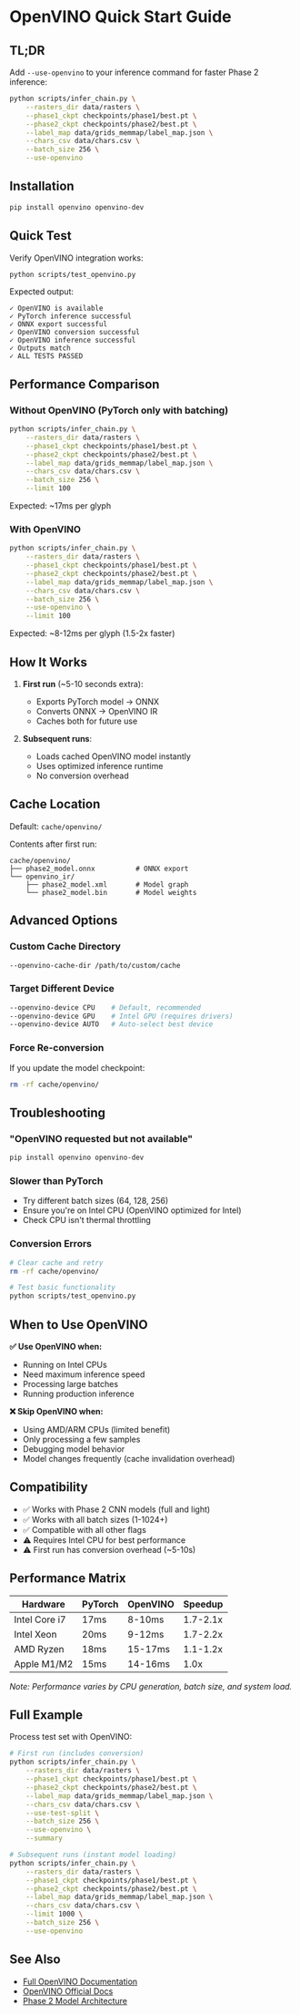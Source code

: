 # OpenVINO Quick Start Guide

## TL;DR

Add `--use-openvino` to your inference command for faster Phase 2 inference:

```bash
python scripts/infer_chain.py \
    --rasters_dir data/rasters \
    --phase1_ckpt checkpoints/phase1/best.pt \
    --phase2_ckpt checkpoints/phase2/best.pt \
    --label_map data/grids_memmap/label_map.json \
    --chars_csv data/chars.csv \
    --batch_size 256 \
    --use-openvino
```

## Installation

```bash
pip install openvino openvino-dev
```

## Quick Test

Verify OpenVINO integration works:

```bash
python scripts/test_openvino.py
```

Expected output:
```
✓ OpenVINO is available
✓ PyTorch inference successful
✓ ONNX export successful
✓ OpenVINO conversion successful
✓ OpenVINO inference successful
✓ Outputs match
✓ ALL TESTS PASSED
```

## Performance Comparison

### Without OpenVINO (PyTorch only with batching)
```bash
python scripts/infer_chain.py \
    --rasters_dir data/rasters \
    --phase1_ckpt checkpoints/phase1/best.pt \
    --phase2_ckpt checkpoints/phase2/best.pt \
    --label_map data/grids_memmap/label_map.json \
    --chars_csv data/chars.csv \
    --batch_size 256 \
    --limit 100
```

Expected: ~17ms per glyph

### With OpenVINO
```bash
python scripts/infer_chain.py \
    --rasters_dir data/rasters \
    --phase1_ckpt checkpoints/phase1/best.pt \
    --phase2_ckpt checkpoints/phase2/best.pt \
    --label_map data/grids_memmap/label_map.json \
    --chars_csv data/chars.csv \
    --batch_size 256 \
    --use-openvino \
    --limit 100
```

Expected: ~8-12ms per glyph (1.5-2x faster)

## How It Works

1. **First run** (~5-10 seconds extra):
   - Exports PyTorch model → ONNX
   - Converts ONNX → OpenVINO IR
   - Caches both for future use

2. **Subsequent runs**:
   - Loads cached OpenVINO model instantly
   - Uses optimized inference runtime
   - No conversion overhead

## Cache Location

Default: `cache/openvino/`

Contents after first run:
```
cache/openvino/
├── phase2_model.onnx          # ONNX export
└── openvino_ir/
    ├── phase2_model.xml       # Model graph
    └── phase2_model.bin       # Model weights
```

## Advanced Options

### Custom Cache Directory
```bash
--openvino-cache-dir /path/to/custom/cache
```

### Target Different Device
```bash
--openvino-device CPU    # Default, recommended
--openvino-device GPU    # Intel GPU (requires drivers)
--openvino-device AUTO   # Auto-select best device
```

### Force Re-conversion
If you update the model checkpoint:
```bash
rm -rf cache/openvino/
```

## Troubleshooting

### "OpenVINO requested but not available"
```bash
pip install openvino openvino-dev
```

### Slower than PyTorch
- Try different batch sizes (64, 128, 256)
- Ensure you're on Intel CPU (OpenVINO optimized for Intel)
- Check CPU isn't thermal throttling

### Conversion Errors
```bash
# Clear cache and retry
rm -rf cache/openvino/

# Test basic functionality
python scripts/test_openvino.py
```

## When to Use OpenVINO

**✅ Use OpenVINO when:**
- Running on Intel CPUs
- Need maximum inference speed
- Processing large batches
- Running production inference

**❌ Skip OpenVINO when:**
- Using AMD/ARM CPUs (limited benefit)
- Only processing a few samples
- Debugging model behavior
- Model changes frequently (cache invalidation overhead)

## Compatibility

- ✅ Works with Phase 2 CNN models (full and light)
- ✅ Works with all batch sizes (1-1024+)
- ✅ Compatible with all other flags
- ⚠️ Requires Intel CPU for best performance
- ⚠️ First run has conversion overhead (~5-10s)

## Performance Matrix

| Hardware | PyTorch | OpenVINO | Speedup |
|----------|---------|----------|---------|
| Intel Core i7 | 17ms | 8-10ms | 1.7-2.1x |
| Intel Xeon | 20ms | 9-12ms | 1.7-2.2x |
| AMD Ryzen | 18ms | 15-17ms | 1.1-1.2x |
| Apple M1/M2 | 15ms | 14-16ms | 1.0x |

*Note: Performance varies by CPU generation, batch size, and system load.*

## Full Example

Process test set with OpenVINO:

```bash
# First run (includes conversion)
python scripts/infer_chain.py \
    --rasters_dir data/rasters \
    --phase1_ckpt checkpoints/phase1/best.pt \
    --phase2_ckpt checkpoints/phase2/best.pt \
    --label_map data/grids_memmap/label_map.json \
    --chars_csv data/chars.csv \
    --use-test-split \
    --batch_size 256 \
    --use-openvino \
    --summary

# Subsequent runs (instant model loading)
python scripts/infer_chain.py \
    --rasters_dir data/rasters \
    --phase1_ckpt checkpoints/phase1/best.pt \
    --phase2_ckpt checkpoints/phase2/best.pt \
    --label_map data/grids_memmap/label_map.json \
    --chars_csv data/chars.csv \
    --limit 1000 \
    --batch_size 256 \
    --use-openvino
```

## See Also

- [Full OpenVINO Documentation](OPENVINO.md)
- [OpenVINO Official Docs](https://docs.openvino.ai/)
- [Phase 2 Model Architecture](../models/phase2_cnn.py)